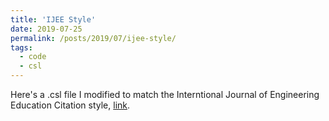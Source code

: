 ```yaml
---
title: 'IJEE Style'
date: 2019-07-25
permalink: /posts/2019/07/ijee-style/
tags:
  - code
  - csl
---
```


Here's a .csl file I modified to match the Interntional Journal of Engineering Education Citation style, [link](https://csl.mendeley.com/styles/496225251/IJEE-2 "avaliable here").
